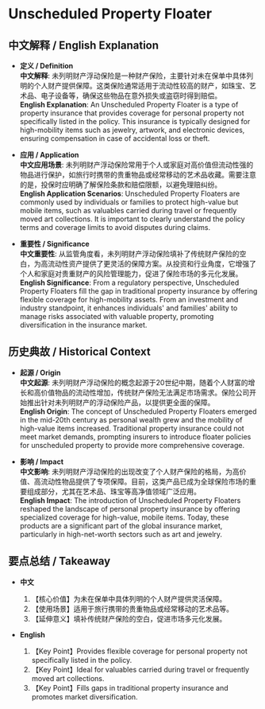 # Unscheduled Property Floater

## 中文解释 / English Explanation

* **定义 / Definition**  
  **中文解释**: 未列明财产浮动保险是一种财产保险，主要针对未在保单中具体列明的个人财产提供保障。这类保险通常适用于流动性较高的财产，如珠宝、艺术品、电子设备等，确保这些物品在意外损失或盗窃时得到赔偿。  
  **English Explanation**: An Unscheduled Property Floater is a type of property insurance that provides coverage for personal property not specifically listed in the policy. This insurance is typically designed for high-mobility items such as jewelry, artwork, and electronic devices, ensuring compensation in case of accidental loss or theft.

* **应用 / Application**  
  **中文应用场景**: 未列明财产浮动保险常用于个人或家庭对高价值但流动性强的物品进行保护，如旅行时携带的贵重物品或经常移动的艺术品收藏。需要注意的是，投保时应明确了解保险条款和赔偿限额，以避免理赔纠纷。  
  **English Application Scenarios**: Unscheduled Property Floaters are commonly used by individuals or families to protect high-value but mobile items, such as valuables carried during travel or frequently moved art collections. It is important to clearly understand the policy terms and coverage limits to avoid disputes during claims.

* **重要性 / Significance**  
  **中文重要性**: 从监管角度看，未列明财产浮动保险填补了传统财产保险的空白，为高流动性资产提供了更灵活的保障方案。从投资和行业角度，它增强了个人和家庭对贵重财产的风险管理能力，促进了保险市场的多元化发展。  
  **English Significance**: From a regulatory perspective, Unscheduled Property Floaters fill the gap in traditional property insurance by offering flexible coverage for high-mobility assets. From an investment and industry standpoint, it enhances individuals' and families' ability to manage risks associated with valuable property, promoting diversification in the insurance market.

## 历史典故 / Historical Context

* **起源 / Origin**  
  **中文起源**: 未列明财产浮动保险的概念起源于20世纪中期，随着个人财富的增长和高价值物品的流动性增加，传统财产保险无法满足市场需求。保险公司开始推出针对未列明财产的浮动保险产品，以提供更全面的保障。  
  **English Origin**: The concept of Unscheduled Property Floaters emerged in the mid-20th century as personal wealth grew and the mobility of high-value items increased. Traditional property insurance could not meet market demands, prompting insurers to introduce floater policies for unscheduled property to provide more comprehensive coverage.

* **影响 / Impact**  
  **中文影响**: 未列明财产浮动保险的出现改变了个人财产保险的格局，为高价值、高流动性物品提供了专项保障。目前，这类产品已成为全球保险市场的重要组成部分，尤其在艺术品、珠宝等高净值领域广泛应用。  
  **English Impact**: The introduction of Unscheduled Property Floaters reshaped the landscape of personal property insurance by offering specialized coverage for high-value, mobile items. Today, these products are a significant part of the global insurance market, particularly in high-net-worth sectors such as art and jewelry.

## 要点总结 / Takeaway

* **中文**  
  1. 【核心价值】为未在保单中具体列明的个人财产提供灵活保障。  
  2. 【使用场景】适用于旅行携带的贵重物品或经常移动的艺术品等。  
  3. 【延伸意义】填补传统财产保险的空白，促进市场多元化发展。

* **English**  
  1. 【Key Point】Provides flexible coverage for personal property not specifically listed in the policy.  
  2. 【Key Point】Ideal for valuables carried during travel or frequently moved art collections.  
  3. 【Key Point】Fills gaps in traditional property insurance and promotes market diversification.
